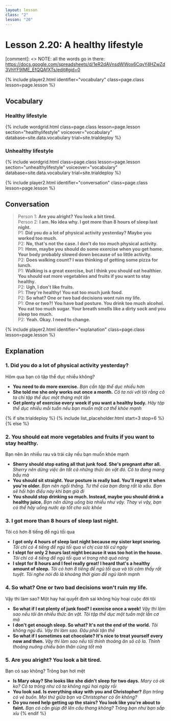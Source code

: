 ```yaml
---
layout: lesson
class: "2"
lesson: "20"
---
```



# Lesson 2.20: A healthy lifestyle 

[comment]: <> NOTE: all the words go in there: https://docs.google.com/spreadsheets/d/1eR2dAVnsdWWox6CqvY4HZwZd3VhYF9IME_EfQQAfXTs/edit#gid=0

{% include player2.html identifier="vocabulary" class=page.class lesson=page.lesson %}
## Vocabulary 


### Healthy lifestyle 
{% include wordgrid.html 
		class=page.class 
		lesson=page.lesson 
		section="healthylifestyle"
		voiceover="vocabulary"
		database=site.data.vocabulary 
		trial=site.trialdeploy %}


### Unhealthy lifestyle  
{% include wordgrid.html 
		class=page.class 
		lesson=page.lesson 
		section="unhealthylifestyle"
		voiceover="vocabulary"
		database=site.data.vocabulary 
		trial=site.trialdeploy %}


{% include player2.html identifier="conversation" class=page.class lesson=page.lesson %}

## Conversation

> Person 1: **Are you alright? You look a bit tired.**   
> Person 2: **I am. No idea why. I got more than 8 hours of sleep last night.**    
> P1: **Did you do a lot of physical activity yesterday? Maybe you worked too much.**    
> P2: **No, that's not the case. I don't do too much physical activity.**  
> P1: **Hmm, maybe you should do some exercise when you get home. Your body probably slowed down because of so little activity.**  
> P2: **Does walking count? I was thinking of getting some pizza for lunch.**  
> P1: **Walking is a great exercise, but I think you should eat healthier. You should eat more vegetables and fruits if you want to stay healthy.**   
> P2: **Ugh, I don't like fruits.**  
> P1: **They're healthy! You eat too much junk food.**    
> P2: **So what? One or two bad decisions wont ruin my life.**  
> P1: **One or two?! You have bad posture. You drink too much alcohol. You eat too much sugar. Your breath smells like a dirty sock and you sleep too much.**  
> P2: **Yeah. Okay. I need to change.**  


{% include player2.html identifier="explanation" class=page.class lesson=page.lesson %}

## Explanation
### 1. Did you do a lot of physical activity yesterday?
Hôm qua bạn có tập thể dục nhiểu không?
- **You need to do more exercise.** *Bạn cần tập thể dục nhiều hơn*
- **She told me she only works out once a month.** *Cô ta nói với tôi rằng cô ta chỉ tập thể dục một tháng một lần*
- **Get plenty of exercise every week if you want a healthy body.** *Hãy tập thể dục nhiều mỗi tuần nếu bạn muốn một cơ thể khỏe mạnh*

{% if site.trialdeploy %}
  {% include list_placeholder.html start=3 stop=6 %}
  {% else %}



### 2. You should eat more vegetables and fruits if you want to stay healthy. 
Bạn nên ăn nhiều rau và trái cây nếu bạn muốn khỏe mạnh 
- **Sherry should stop eating all that junk food. She's pregnant after all.** *Sherry nên dừng việc ăn tất cả những thức ăn vặt đó. Cô ta đang mang bầu mà*
- **You should sit straight. Your posture is really bad. You'll regret it when you're older.** *Bạn nên ngồi thẳng. Tư thế của bạn đang rất là xấu. Bạn sẽ hối hận điều này khi bạn già đi*
- **You should stop drinking so much. Instead, maybe you should drink a healthy juice.** *Bạn nên dừng uống bia nhiều như vậy. Thay vì vậy, bạn có thể hãy uống nước ép tốt cho sức khỏe*

### 3. I got more than 8 hours of sleep last night. 
Tôi có hơn 8 tiếng để ngủ tối qua 

- **I got only 4 hours of sleep last night because my sister kept snoring.** *Tôi chỉ có 4 tiếng để ngủ tối qua vì chị của tôi cứ ngáy* 
- **I slept for only 2 hours last night because it was too hot in the house.** *Tôi chỉ có 4 tiếng để ngủ tối qua vì trong nhà quá nóng*
- **I slept for 8 hours and I feel really great! I heard that's a healthy amount of sleep.** *Tôi có hơn 8 tiếng để ngủ tối qua và tôi cảm thấy rất tuyệt. Tôi nghe nói đó là khoảng thời gian để ngủ lành mạnh*

### 4. So what? One or two bad decisions won't ruin my life.
Vậy thì làm sao? Một hay hai quyết định sai không hủy hoại cuộc đời tôi
- **So what if I eat plenty of junk food? I exercise once a week!** *Vậy thì làm sao nếu tôi ăn nhiều thức ăn vặt. Tôi tập thể dục một tuần một lần cơ mà*
- **I don't get enough sleep. So what? It's not the end of the world.** *Tôi không ngủ đủ. Vậy thì làm sao. Đâu phải tận thế*
- **So what if I sometimes eat chocolate? It's nice to treat yourself every now and then.** *Vậy thì làm sao nếu tôi thỉnh thoảng ăn sô cô la. Thỉnh thoảng nuông chiều bản thân cũng tốt mà*

### 5. Are you alright? You look a bit tired.
Bạn có sao không? Trông bạn hơi mệt
- **Is Mary okay? She looks like she didn't sleep for two days.** *Mary có ok ko? Cô ta trông như cô ta không ngủ hai ngày rồi*
- **You look sad. Is everything okay with you and Christopher?** *Bạn trông có vẻ buồn. Mọi thứ giữa bạn va Christopher có ổn không?*
- **Do you need help getting up the stairs? You look like you're about to faint.**   *Bạn có cần giúp đỡ lên cầu thang không? Trông bạn như bạn sắp xỉu*
  {% endif %}